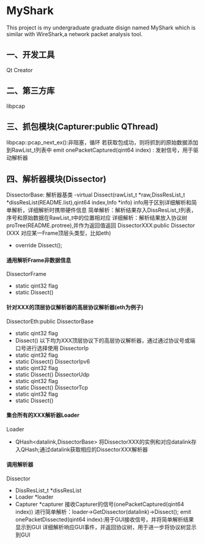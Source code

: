 # MyShark
This project is my undergraduate graduate disign named MyShark which is similar with WireShark,a network packet analysis tool.

## 一、开发工具
Qt Creator

## 二、第三方库
libpcap

## 三、抓包模块(Capturer:public QThread)
libpcap::pcap_next_ex():非阻塞，循环
	若获取包成功，则将抓到的原始数据添加到RawList_t列表中
	emit onePacketCaptured(qint64 index) : 发射信号，用于驱动解析器
	
## 四、解析器模块(Dissector)
DissectorBase: 解析器基类
   -virtual Dissect(rawList_t *raw,DissResList_t *dissResList(README.list),qint64 index,Info *info)
   info用于区别详细解析和简单解析，详细解析时携带硬件信息
   简单解析：解析结果存入DissResList_t列表，序号和原始数据在RawList_t中的位置相对应
   详细解析：解析结果放入协议树proTree(README.protree),并作为返回值返回
DissectorXXX:public Dissector (XXX 对应某一Frame顶层头类型，比如eth)
   - override Dissect();		    

#### 通用解析Frame非数据信息
DissectorFrame
   - static qint32 flag
   - static Dissect()

#### 针对XXX的顶层协议解析器的高层协议解析器(eth为例子)
DissectorEth:public DissectorBase
   - static qint32 flag
   - Dissect()
以下均为XXX顶层协议下的高层协议解析器，通过通过协议号或端口号进行选择使用
DissectorIp
   - static qint32 flag
   - static Dissect()
DissectorIpv6
   - static qint32 flag
   - static Dissect()
DissectorUdp
   - static qint32 flag
   - static Dissect()
DissectorTcp
   - static qint32 flag
   - static Dissect()

#### 集合所有的XXX解析器Loader
Loader
   - QHash<datalink,DissectorBase>
将DissectorXXX的实例和对应datalink存入QHash;通过datalink获取相应的DissectorXXX解析器

#### 调用解析器
Dissector
   - DissResList_t *dissResList
   - Loader *loader
   - Capturer *capturer
接收Capturer的信号(onePacketCaptured(qint64 index))
   进行简单解析：loader->GetDissector(datalink)->Dissect();
   emit onePacketDissected(qint64 index):用于GUI接收信号，并将简单解析结果显示到GUI
详细解析响应GUI事件，并返回协议树，用于进一步将协议树显示到GUI
   